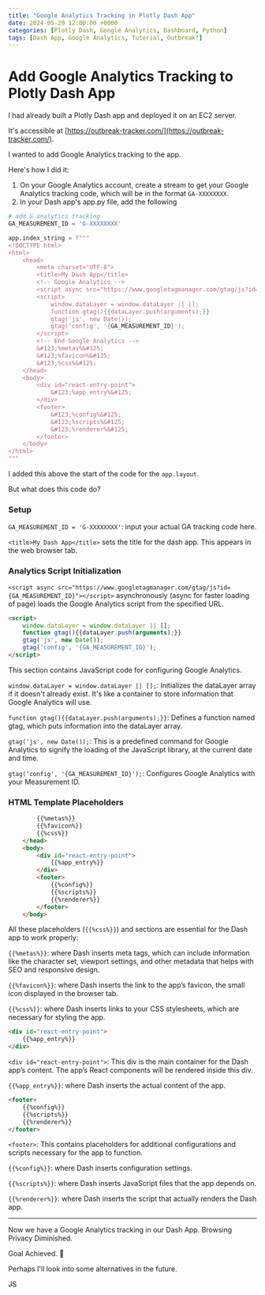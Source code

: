 ```yaml
---
title: "Google Analytics Tracking in Plotly Dash App"
date: 2024-05-20 12:00:00 +0000
categories: [Plotly Dash, Google Analytics, Dashboard, Python]
tags: [Dash App, Google Analytics, Tutorial, Outbreak!]
---
```


# Add Google Analytics Tracking to Plotly Dash App

I had already built a Plotly Dash app and deployed it on an EC2 server. 

It's accessible at [https://outbreak-tracker.com/](https://outbreak-tracker.com/).

I wanted to add Google Analytics tracking to the app. 

Here's how I did it:

1. On your Google Analytics account, create a stream to get your Google Analytics tracking code, which will be in the format `GA-XXXXXXXX`.
2. In your Dash app's app.py file, add the following

```python
# add G analytics tracking
GA_MEASUREMENT_ID = 'G-XXXXXXXX'

app.index_string = f"""
<!DOCTYPE html>
<html>
    <head>
        <meta charset="UTF-8">
        <title>My Dash App</title>
        <!-- Google Analytics -->
        <script async src="https://www.googletagmanager.com/gtag/js?id={GA_MEASUREMENT_ID}"></script>
        <script>
            window.dataLayer = window.dataLayer || [];
            function gtag(){{dataLayer.push(arguments);}}
            gtag('js', new Date());
            gtag('config', '{GA_MEASUREMENT_ID}');
        </script>
        <!-- End Google Analytics -->
        &#123;%metas%&#125;
        &#123;%favicon%&#125;
        &#123;%css%&#125;
    </head>
    <body>
        <div id="react-entry-point">
            &#123;%app_entry%&#125;
        </div>
        <footer>
            &#123;%config%&#125;
            &#123;%scripts%&#125;
            &#123;%renderer%&#125;
        </footer>
    </body>
</html>
"""
```
I added this above the start of the code for the `app.layout`. 

But what does this code do?

### Setup

`GA_MEASUREMENT_ID = 'G-XXXXXXXX'`: input your actual GA tracking code here.

`<title>My Dash App</title>` sets the title for the dash app. This appears in the web browser tab.


### Analytics Script Initialization

`<script async src="https://www.googletagmanager.com/gtag/js?id={GA_MEASUREMENT_ID}"></script>` asynchronously (async for faster loading of page) loads the Google Analytics script from the specified URL.

```html
<script>
    window.dataLayer = window.dataLayer || [];
    function gtag(){{dataLayer.push(arguments);}}
    gtag('js', new Date());
    gtag('config', '{GA_MEASUREMENT_ID}');
</script>
```
This section contains JavaScript code for configuring Google Analytics.

`window.dataLayer = window.dataLayer || [];`: Initializes the dataLayer array if it doesn't already exist. It's like a container to store information that Google Analytics will use.

`function gtag(){{dataLayer.push(arguments);}}`: Defines a function named gtag, which puts information into the dataLayer array.

`gtag('js', new Date());`: This is a predefined command for Google Analytics to signify the loading of the JavaScript library, at the current date and time.

`gtag('config', '{GA_MEASUREMENT_ID}');`: Configures Google Analytics with your Measurement ID.


### HTML Template Placeholders
```html 
        {{%metas%}}
        {{%favicon%}}
        {{%css%}}
    </head>
    <body>
        <div id="react-entry-point">
            {{%app_entry%}}
        </div>
        <footer>
            {{%config%}}
            {{%scripts%}}
            {{%renderer%}}
        </footer>
    </body>
```

All these placeholders (`{{%css%}}`) and sections are essential for the Dash app to work properly:

`{{%metas%}}`: where Dash inserts meta tags, which can include information like the character set, viewport settings, and other metadata that helps with SEO and responsive design.

`{{%favicon%}}`: where Dash inserts the link to the app’s favicon, the small icon displayed in the browser tab.

`{{%css%}}`: where Dash inserts links to your CSS stylesheets, which are necessary for styling the app.

```html
<div id="react-entry-point">
    {{%app_entry%}}
</div>
```
`<div id="react-entry-point">`: This div is the main container for the Dash app’s content. The app’s React components will be rendered inside this div.

`{{%app_entry%}}`: where Dash inserts the actual content of the app.


```html
<footer>
    {{%config%}}
    {{%scripts%}}
    {{%renderer%}}
</footer>
```
`<footer>`: This contains placeholders for additional configurations and scripts necessary for the app to function.

`{{%config%}}`: where Dash inserts configuration settings.

`{{%scripts%}}`: where Dash inserts JavaScript files that the app depends on.

`{{%renderer%}}`: where Dash inserts the script that actually renders the Dash app.

---

Now we have a Google Analytics tracking in our Dash App. Browsing Privacy Diminished. 

Goal Achieved. 🥲

Perhaps I'll look into some alternatives in the future.

JS